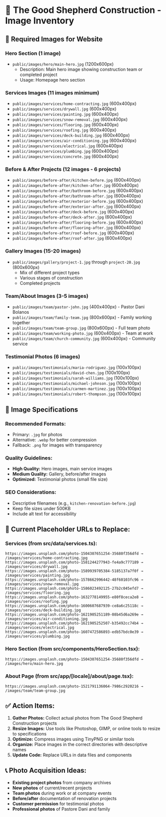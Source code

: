 # 📸 The Good Shepherd Construction - Image Inventory

## 🎯 **Required Images for Website**

### **Hero Section (1 image)**
- `public/images/hero/main-hero.jpg` (1200x600px)
  - Description: Main hero image showing construction team or completed project
  - Usage: Homepage hero section

### **Services Images (11 images minimum)**
- `public/images/services/home-contracting.jpg` (600x400px)
- `public/images/services/drywall.jpg` (600x400px)
- `public/images/services/painting.jpg` (600x400px)
- `public/images/services/snow-removal.jpg` (600x400px)
- `public/images/services/flooring.jpg` (600x400px)
- `public/images/services/roofing.jpg` (600x400px)
- `public/images/services/deck-building.jpg` (600x400px)
- `public/images/services/air-conditioning.jpg` (600x400px)
- `public/images/services/electrical.jpg` (600x400px)
- `public/images/services/plumbing.jpg` (600x400px)
- `public/images/services/concrete.jpg` (600x400px)

### **Before & After Projects (12 images - 6 projects)**
- `public/images/before-after/kitchen-before.jpg` (600x400px)
- `public/images/before-after/kitchen-after.jpg` (600x400px)
- `public/images/before-after/bathroom-before.jpg` (600x400px)
- `public/images/before-after/bathroom-after.jpg` (600x400px)
- `public/images/before-after/exterior-before.jpg` (600x400px)
- `public/images/before-after/exterior-after.jpg` (600x400px)
- `public/images/before-after/deck-before.jpg` (600x400px)
- `public/images/before-after/deck-after.jpg` (600x400px)
- `public/images/before-after/flooring-before.jpg` (600x400px)
- `public/images/before-after/flooring-after.jpg` (600x400px)
- `public/images/before-after/roof-before.jpg` (600x400px)
- `public/images/before-after/roof-after.jpg` (600x400px)

### **Gallery Images (15-20 images)**
- `public/images/gallery/project-1.jpg` through `project-20.jpg` (800x600px)
  - Mix of different project types
  - Various stages of construction
  - Completed projects

### **Team/About Images (3-5 images)**
- `public/images/team/pastor-john.jpg` (400x400px) - Pastor Dani Bolanos
- `public/images/team/family-team.jpg` (800x600px) - Family working together
- `public/images/team/team-group.jpg` (800x600px) - Full team photo
- `public/images/team/working-photo.jpg` (600x400px) - Team at work
- `public/images/team/church-community.jpg` (600x400px) - Community service

### **Testimonial Photos (6 images)**
- `public/images/testimonials/maria-rodriguez.jpg` (100x100px)
- `public/images/testimonials/david-chen.jpg` (100x100px)
- `public/images/testimonials/sarah-williams.jpg` (100x100px)
- `public/images/testimonials/michael-johnson.jpg` (100x100px)
- `public/images/testimonials/carmen-martinez.jpg` (100x100px)
- `public/images/testimonials/robert-thompson.jpg` (100x100px)

## 📏 **Image Specifications**

### **Recommended Formats:**
- Primary: `.jpg` for photos
- Alternative: `.webp` for better compression
- Fallback: `.png` for images with transparency

### **Quality Guidelines:**
- **High Quality:** Hero images, main service images
- **Medium Quality:** Gallery, before/after images
- **Optimized:** Testimonial photos (small file size)

### **SEO Considerations:**
- Descriptive filenames (e.g., `kitchen-renovation-before.jpg`)
- Keep file sizes under 500KB
- Include alt text for accessibility

## 🔄 **Current Placeholder URLs to Replace:**

### **Services (from src/data/services.ts):**
```
https://images.unsplash.com/photo-1504307651254-35680f356dfd → /images/services/home-contracting.jpg
https://images.unsplash.com/photo-1581244277943-fe4a9c777189 → /images/services/drywall.jpg
https://images.unsplash.com/photo-1589939705384-5185137a7f0f → /images/services/painting.jpg
https://images.unsplash.com/photo-1578662996442-48f60103fc96 → /images/services/snow-removal.jpg
https://images.unsplash.com/photo-1586023492125-27b2c045efd7 → /images/services/flooring.jpg
https://images.unsplash.com/photo-1632778149955-e80f8ceca2e8 → /images/services/roofing.jpg
https://images.unsplash.com/photo-1600607687939-ce8a6c25118c → /images/services/deck-building.jpg
https://images.unsplash.com/photo-1621905251189-08b45d6a269e → /images/services/air-conditioning.jpg
https://images.unsplash.com/photo-1621905252507-b35492cc74b4 → /images/services/electrical.jpg
https://images.unsplash.com/photo-1607472586893-edb57bdc0e39 → /images/services/plumbing.jpg
```

### **Hero Section (from src/components/HeroSection.tsx):**
```
https://images.unsplash.com/photo-1504307651254-35680f356dfd → /images/hero/main-hero.jpg
```

### **About Page (from src/app/[locale]/about/page.tsx):**
```
https://images.unsplash.com/photo-1521791136064-7986c2920216 → /images/team/team-group.jpg
```

## ✅ **Action Items:**

1. **Gather Photos:** Collect actual photos from The Good Shepherd Construction projects
2. **Resize Images:** Use tools like Photoshop, GIMP, or online tools to resize to specifications
3. **Optimize:** Compress images using TinyPNG or similar tools
4. **Organize:** Place images in the correct directories with descriptive names
5. **Update Code:** Replace URLs in data files and components

## 📞 **Photo Acquisition Ideas:**

- **Existing project photos** from company archives
- **New photos** of current/recent projects
- **Team photos** during work or at company events
- **Before/after** documentation of renovation projects
- **Customer permission** for testimonial photos
- **Professional photos** of Pastore Dani and family